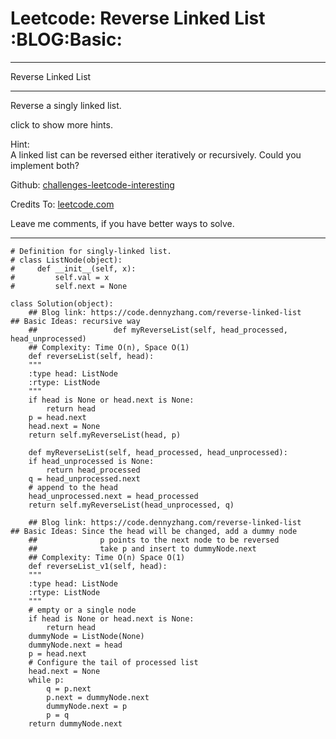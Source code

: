 
# Leetcode: Reverse Linked List     :BLOG:Basic:

---

Reverse Linked List  

---

Reverse a singly linked list.  

click to show more hints.  

Hint:  
A linked list can be reversed either iteratively or recursively. Could you implement both?  

Github: [challenges-leetcode-interesting](https://github.com/DennyZhang/challenges-leetcode-interesting/tree/master/problems/reverse-linked-list)  

Credits To: [leetcode.com](https://leetcode.com/problems/reverse-linked-list/description/)  

Leave me comments, if you have better ways to solve.  

---

    # Definition for singly-linked list.
    # class ListNode(object):
    #     def __init__(self, x):
    #         self.val = x
    #         self.next = None
    
    class Solution(object):
        ## Blog link: https://code.dennyzhang.com/reverse-linked-list
    ## Basic Ideas: recursive way
        ##                 def myReverseList(self, head_processed, head_unprocessed)
        ## Complexity: Time O(n), Space O(1)
        def reverseList(self, head):
    	"""
    	:type head: ListNode
    	:rtype: ListNode
    	"""
    	if head is None or head.next is None:
    	    return head
    	p = head.next
    	head.next = None
    	return self.myReverseList(head, p)
    
        def myReverseList(self, head_processed, head_unprocessed):
    	if head_unprocessed is None:
    	    return head_processed
    	q = head_unprocessed.next
    	# append to the head
    	head_unprocessed.next = head_processed
    	return self.myReverseList(head_unprocessed, q)
    
        ## Blog link: https://code.dennyzhang.com/reverse-linked-list
    ## Basic Ideas: Since the head will be changed, add a dummy node
        ##              p points to the next node to be reversed
        ##              take p and insert to dummyNode.next
        ## Complexity: Time O(n) Space O(1)
        def reverseList_v1(self, head):
    	"""
    	:type head: ListNode
    	:rtype: ListNode
    	"""
    	# empty or a single node
    	if head is None or head.next is None:
    	    return head
    	dummyNode = ListNode(None)
    	dummyNode.next = head
    	p = head.next
    	# Configure the tail of processed list
    	head.next = None
    	while p:
    	    q = p.next
    	    p.next = dummyNode.next
    	    dummyNode.next = p
    	    p = q
    	return dummyNode.next

